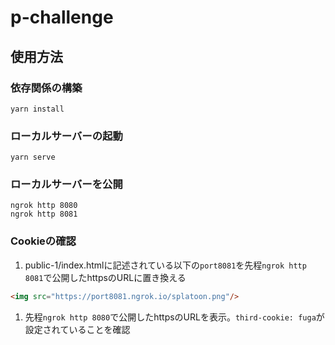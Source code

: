 # p-challenge

## 使用方法

### 依存関係の構築

``` yarn
yarn install
```

### ローカルサーバーの起動

``` yarn
yarn serve
```

### ローカルサーバーを公開

``` ngrok
ngrok http 8080
ngrok http 8081
```

### Cookieの確認

1. public-1/index.htmlに記述されている以下の`port8081`を先程`ngrok http 8081`で公開したhttpsのURLに置き換える

``` html
<img src="https://port8081.ngrok.io/splatoon.png"/>
```

1. 先程`ngrok http 8080`で公開したhttpsのURLを表示。`third-cookie: fuga`が設定されていることを確認
